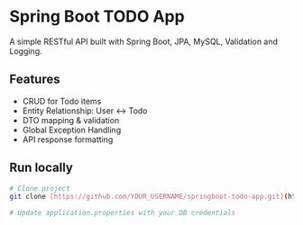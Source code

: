 # Spring Boot TODO App

A simple RESTful API built with Spring Boot, JPA, MySQL, Validation and Logging.

## Features

- CRUD for Todo items
- Entity Relationship: User ↔ Todo
- DTO mapping & validation
- Global Exception Handling
- API response formatting

## Run locally

```bash
# Clone project
git clone [https://github.com/YOUR_USERNAME/springboot-todo-app.git](https://github.com/NguyenKhanh1807/springboot-todo-app.git)

# Update application.properties with your DB credentials
